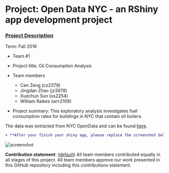 # Project: Open Data NYC - an RShiny app development project
### [Project Description](doc/project2_desc.md)

Term: Fall 2016

+ Team #1
+ Project title: Oil Consumption Analysis
+ Team members
	+ Cen Zeng (cz2379)
	+ Jingdan Zhao (jz2678)
	+ Xuechun Sun (xs2254)
	+ William Raikes (wrr2109)
	
+ Project summary: This exploratory analysis investigates fuel consumption rates for buildings in NYC that contain oil boilers.

The data was extracted from NYC OpenData and can be found [here](https://data.cityofnewyork.us/Housing-Development/Oil-Boilers-Detailed-Fuel-Consumption-and-Building/jfzu-yy6n). 


```diff
+ **After your finish your shiny app, please replace the screenshot below with one from your own app.**
```

![screenshot](doc/screenshot2.png)


**Contribution statement**: ([default](doc/a_note_on_contributions.md)) All team members contributed equally in all stages of this project. All team members approve our work presented in this GitHub repository including this contributions statement. 



